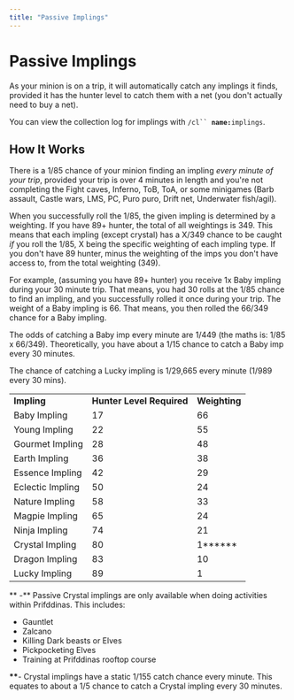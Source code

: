 ```yaml
---
title: "Passive Implings"
---
```


# Passive Implings

As your minion is on a trip, it will automatically catch any implings it finds, provided it has the hunter level to catch them with a net (you don't actually need to buy a net).

You can view the collection log for implings with `/cl`` `**`name:`**`implings`.

## How It Works

There is a 1/85 chance of your minion finding an impling _every minute of your trip_, provided your trip is over 4 minutes in length and you're not completing the Fight caves, Inferno, ToB, ToA, or some minigames (Barb assault, Castle wars, LMS, PC, Puro puro, Drift net, Underwater fish/agil).

When you successfully roll the 1/85, the given impling is determined by a weighting. If you have 89+ hunter, the total of all weightings is 349. This means that each impling (except crystal) has a X/349 chance to be caught _if_ you roll the 1/85, X being the specific weighting of each impling type. If you don't have 89 hunter, minus the weighting of the imps you don't have access to, from the total weighting (349).

For example, (assuming you have 89+ hunter) you receive 1x Baby impling during your 30 minute trip. That means, you had 30 rolls at the 1/85 chance to find an impling, and you successfully rolled it once during your trip. The weight of a Baby impling is 66. That means, you then rolled the 66/349 chance for a Baby impling.

The odds of catching a Baby imp every minute are 1/449 (the maths is: 1/85 x 66/349). Theoretically, you have about a 1/15 chance to catch a Baby imp every 30 minutes.

The chance of catching a Lucky impling is 1/29,665 every minute (1/989 every 30 mins).

|                  |                           |               |
| ---------------- | ------------------------- | ------------- |
| **Impling**      | **Hunter Level Required** | **Weighting** |
| Baby Impling     | 17                        | 66            |
| Young Impling    | 22                        | 55            |
| Gourmet Impling  | 28                        | 48            |
| Earth Impling    | 36                        | 38            |
| Essence Impling  | 42                        | 29            |
| Eclectic Impling | 50                        | 24            |
| Nature Impling   | 58                        | 33            |
| Magpie Impling   | 65                        | 24            |
| Ninja Impling    | 74                        | 21            |
| Crystal Impling  | 80                        | 1**\*\***     |
| Dragon Impling   | 83                        | 10            |
| Lucky Impling    | 89                        | 1             |

** -** Passive Crystal implings are only available when doing activities within Prifddinas. This includes:

- Gauntlet
- Zalcano
- Killing Dark beasts or Elves
- Pickpocketing Elves
- Training at Prifddinas rooftop course

**\*\***- Crystal implings have a static 1/155 catch chance every minute. This equates to about a 1/5 chance to catch a Crystal impling every 30 minutes.
